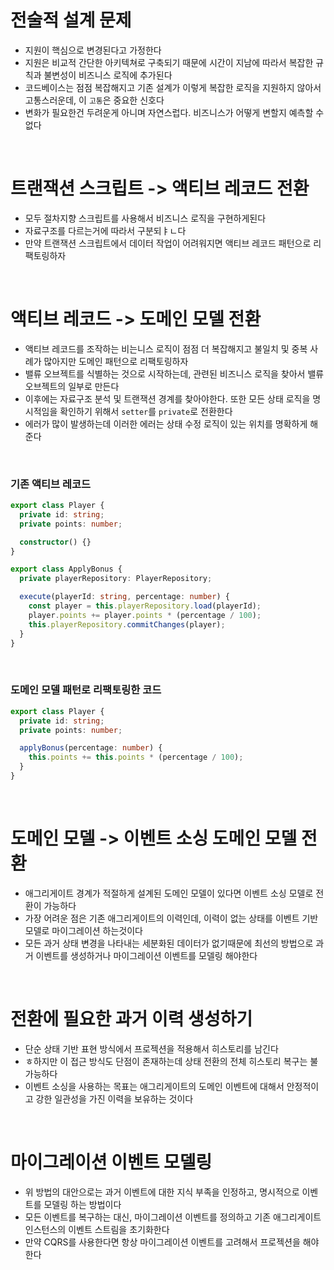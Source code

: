 # 전술적 설계 문제

- 지원이 핵심으로 변경된다고 가정한다
- 지원은 비교적 간단한 아키텍쳐로 구축되기 때문에 시간이 지남에 따라서 복잡한 규칙과 불변성이 비즈니스 로직에 추가된다
- 코드베이스는 점점 복잡해지고 기존 설계가 이렇게 복잡한 로직을 지원하지 않아서 고통스러운데, 이 `고통`은 중요한 신호다
- 변화가 필요한건 두려운게 아니며 자연스럽다. 비즈니스가 어떻게 변할지 예측할 수 없다

<br>

# 트랜잭션 스크립트 -> 액티브 레코드 전환

- 모두 절차지향 스크립트를 사용해서 비즈니스 로직을 구현하게된다
- 자료구조를 다르는거에 따라서 구분되ㅑㄴ다
- 만약 트랜잭션 스크립트에서 데이터 작업이 어려워지면 액티브 레코드 패턴으로 리팩토링하자

<br>

# 액티브 레코드 -> 도메인 모델 전환

- 액티브 레코드를 조작하는 비는니스 로직이 점점 더 복잡해지고 불일치 및 중복 사례가 많아지만 도메인 패턴으로 리팩토링하자
- 밸류 오브젝트를 식별하는 것으로 시작하는데, 관련된 비즈니스 로직을 찾아서 밸류 오브젝트의 일부로 만든다
- 이후에는 자료구조 분석 및 트랜잭션 경계를 찾아야한다. 또한 모든 상태 로직을 명시적임을 확인하기 위해서 `setter`를 `private`로 전환한다
- 에러가 많이 발생하는데 이러한 에러는 상태 수정 로직이 있는 위치를 명확하게 해준다

<br>

### 기존 액티브 레코드

```ts
export class Player {
  private id: string;
  private points: number;

  constructor() {}
}

export class ApplyBonus {
  private playerRepository: PlayerRepository;

  execute(playerId: string, percentage: number) {
    const player = this.playerRepository.load(playerId);
    player.points += player.points * (percentage / 100);
    this.playerRepository.commitChanges(player);
  }
}
```

<br>

### 도메인 모델 패턴로 리팩토링한 코드

```ts
export class Player {
  private id: string;
  private points: number;

  applyBonus(percentage: number) {
    this.points += this.points * (percentage / 100);
  }
}
```

<br>

# 도메인 모델 -> 이벤트 소싱 도메인 모델 전환

- 애그리게이트 경계가 적절하게 설계된 도메인 모델이 있다면 이벤트 소싱 모델로 전환이 가능하다
- 가장 어려운 점은 기존 애그리게이트의 이력인데, 이력이 없는 상태를 이벤트 기반 모델로 마이그레이션 하는것이다
- 모든 과거 상태 변경을 나타내는 세분화된 데이터가 없기때문에 최선의 방법으로 과거 이벤트를 생성하거나 마이그레이션 이벤트를 모델링 해야한다

<br>

# 전환에 필요한 과거 이력 생성하기

- 단순 상태 기반 표현 방식에서 프로젝션을 적용해서 히스토리를 남긴다
- ㅎ하지만 이 접근 방식도 단점이 존재하는데 상태 전환의 전체 히스토리 복구는 불가능하다
- 이벤트 소싱을 사용하는 목표는 애그리게이트의 도메인 이벤트에 대해서 안정적이고 강한 일관성을 가진 이력을 보유하는 것이다

<br>

# 마이그레이션 이벤트 모델링

- 위 방법의 대안으로는 과거 이벤트에 대한 지식 부족을 인정하고, 명시적으로 이벤트를 모델링 하는 방법이다
- 모든 이벤트를 복구하는 대신, 마이그레이션 이벤트를 정의하고 기존 애그리게이트 인스턴스의 이벤트 스트림을 초기화한다
- 만약 CQRS를 사용한다면 항상 마이그레이션 이벤트를 고려해서 프로젝션을 해야한다
